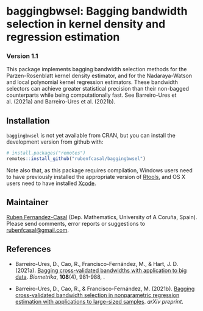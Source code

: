 
<!-- 
README.md is generated from README.Rmd. 
Please edit that file 
-->

# baggingbwsel: Bagging bandwidth selection in kernel density and regression estimation

### Version 1.1

This package implements bagging bandwidth selection methods for the
Parzen-Rosenblatt kernel density estimator, and for the Nadaraya-Watson
and local polynomial kernel regression estimators. These bandwidth
selectors can achieve greater statistical precision than their
non-bagged counterparts while being computationally fast. See
Barreiro-Ures et al. (2021a) and Barreiro-Ures et al. (2021b).

## Installation

`baggingbwsel` is not yet available from CRAN, but you can install the
development version from github with:

``` r
# install.packages("remotes")
remotes::install_github("rubenfcasal/baggingbwsel")
```

Note also that, as this package requires compilation, Windows users need
to have previously installed the appropriate version of
[Rtools](https://cran.r-project.org/bin/windows/Rtools/), and OS X users
need to have installed
[Xcode](https://apps.apple.com/us/app/xcode/id497799835).

## Maintainer

[Ruben Fernandez-Casal](https://rubenfcasal.github.io) (Dep.
Mathematics, University of A Coruña, Spain). Please send comments, error
reports or suggestions to <rubenfcasal@gmail.com>.

## References

- Barreiro-Ures, D., Cao, R., Francisco-Fernández, M., & Hart, J. D.
  (2021a). [Bagging cross-validated bandwidths with application to big
  data](https://doi.org/10.1093/biomet/asaa092). *Biometrika*,
  **108**(4), 981-988, .

- Barreiro-Ures, D., Cao, R., & Francisco-Fernández, M. (2021b).
  [Bagging cross-validated bandwidth selection in nonparametric
  regression estimation with applications to large-sized
  samples](https://arxiv.org/abs/2105.04134). *arXiv preprint*.
